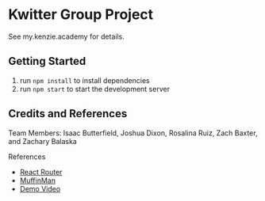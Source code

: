 # Kwitter Group Project

See my.kenzie.academy for details.

## Getting Started

1. run `npm install` to install dependencies
2. run `npm start` to start the development server

## Credits and References

Team Members: Isaac Butterfield, Joshua Dixon, Rosalina Ruiz, Zach Baxter, and Zachary Balaska

References

- [React Router](https://reactrouter.com/web/api/Redirect)
- [MuffinMan](https://muffinman.io/blog/uploading-files-using-fetch-multipart-form-data/)
- [Demo Video](https://kenzie.zoom.us/rec/play/CuEj4RkXj-0hEdFDb5cx-tfeJ3EpuEcqDZBJ18673kCqAJrInCrb27f_UTFEOUurCwcNYvJf_md2RL6n.l_DU1Gm4x7CQo6uP?continueMode=true&_x_zm_rtaid=IVHxboFmTnSpIYTHcu5sNw.1616441387259.a447147cebbeb3f3ed7530b7a01eed71&_x_zm_rhtaid=757)
